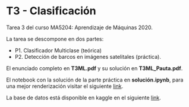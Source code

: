 # T3 - Clasificación

Tarea 3 del curso MA5204: Aprendizaje de Máquinas 2020.

La tarea se descompone en dos partes:
- P1. Clasificador Multiclase (teórica)
- P2. Detección de barcos en imágenes satelitales (práctica).

El enunciado completo en **T3ML.pdf** y su solución en **T3ML_Pauta.pdf**.

El notebook con la solución de la parte práctica en **solución.ipynb**, para una mejor renderización visitar el siguiente <a href="https://nbviewer.jupyter.org/github/dgarridoa/T3ML/blob/master/solucion.ipynb">link</a>.

La base de datos está disponible en kaggle en el siguiente <a href="https://www.kaggle.com/rhammell/ships-in-satellite-imagery?select=shipsnet.json">link</a>.